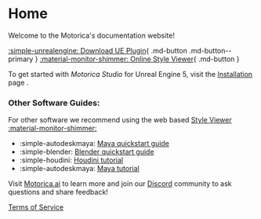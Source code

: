 # Home
    
Welcome to the Motorica's documentation website!

[:simple-unrealengine: Download UE Plugin](https://mostudiodocs.pages.dev/downloads/){ .md-button .md-button--primary } [:material-monitor-shimmer: Online Style Viewer](https://mogen.motorica.ai/){ .md-button }

To get started with *Motorica Studio* for Unreal Engine 5, visit the [Installation](get-started/index.md) page .

### Other Software Guides:

For other software we recommend using the web based [Style Viewer :material-monitor-shimmer:](https://mogen.motorica.ai/)

<div class="grid cards" markdown>

- :simple-autodeskmaya: [Maya quickstart guide](https://static1.squarespace.com/static/63650e2ece9c2f59c302558c/t/642c26e43c05c96c26046ebe/1680615141379/Quickstart_guide_maya.pdf)
- :simple-blender: [Blender quickstart guide](https://static1.squarespace.com/static/63650e2ece9c2f59c302558c/t/642c2709c9ab035489441a8c/1680615178980/Quickstart_guide_blender.pdf)
- :simple-houdini: [Houdini tutorial](https://youtu.be/m5ZcMsATAfg)
- :simple-autodeskmaya: [Maya tutorial](https://vimeo.com/831841460)

</div>

Visit [Motorica.ai](https://www.motorica.ai/) to learn more and join our [Discord](https://discord.com/invite/KWRqNzcjYA) community to ask questions and share feedback!

[Terms of Service](ToS.md)

